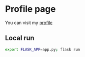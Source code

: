 # Profile page

You can visit my [profile](elnxl.github.io)

## Local run

```bash
export FLASK_APP=app.py; flask run
```
